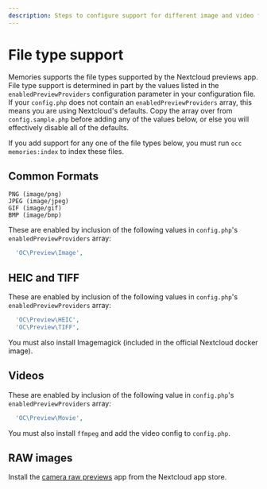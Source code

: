```yaml
---
description: Steps to configure support for different image and video formats
---
```


# File type support

Memories supports the file types supported by the Nextcloud previews app. File type support is determined in part by the values listed in the `enabledPreviewProviders` configuration parameter in your configuration file. If your `config.php` does not contain an `enabledPreviewProviders` array, this means you are using Nextcloud's defaults. Copy the array over from `config.sample.php` before adding any of the values below, or else you will effectively disable all of the defaults.

If you add support for any one of the file types below, you must run `occ memories:index` to index these files.

## Common Formats

```
PNG (image/png)
JPEG (image/jpeg)
GIF (image/gif)
BMP (image/bmp)
```

These are enabled by inclusion of the following values in `config.php`'s `enabledPreviewProviders` array:

```php
  'OC\Preview\Image',
```

## HEIC and TIFF

These are enabled by inclusion of the following values in `config.php`'s `enabledPreviewProviders` array:

```php
  'OC\Preview\HEIC',
  'OC\Preview\TIFF',
```

You must also install Imagemagick (included in the official Nextcloud docker image).

## Videos

These are enabled by inclusion of the following value in `config.php`'s `enabledPreviewProviders` array:

```php
  'OC\Preview\Movie',
```

You must also install `ffmpeg` and add the video config to `config.php`.

## RAW images

Install the [camera raw previews](https://github.com/ariselseng/camerarawpreviews) app from the Nextcloud app store.
